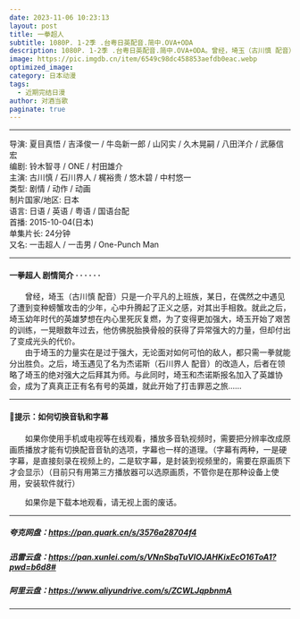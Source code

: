 ```yaml
---
date: 2023-11-06 10:23:13
layout: post
title: 一拳超人
subtitle: 1080P. 1-2季 .台粤日英配音.简中.OVA+ODA
description: 1080P. 1-2季 .台粤日英配音.简中.OVA+ODA。曾经，埼玉（古川慎 配音）只是一介平凡的上班族，某日，在偶然之中遇见了遭到变种螃蟹攻击的少年，心中升腾起了正义之感，对其出手相救。就此之后，埼玉幼年时代的英雄梦想在内心里死灰复燃，为了变得更加强大，埼玉开始了艰苦的训练...
image: https://pic.imgdb.cn/item/6549c98dc458853aefdb0eac.webp
optimized_image: 
category: 日本动漫
tags:
  - 近期完结日漫
author: 对酒当歌
paginate: true
---
```


---

导演: 夏目真悟 / 吉泽俊一 / 牛岛新一郎 / 山冈实 / 久木晃嗣 / 八田洋介 / 武藤信宏  
编剧: 铃木智寻 / ONE / 村田雄介  
主演: 古川慎 / 石川界人 / 梶裕贵 / 悠木碧 / 中村悠一  
类型: 剧情 / 动作 / 动画  
制片国家/地区: 日本  
语言: 日语 / 英语 /  粤语  /  国语台配  
首播: 2015-10-04(日本)  
单集片长: 24分钟  
又名: 一击超人 / 一击男 / One-Punch Man  

---

#### 一拳超人 剧情简介 · · · · · ·

　　曾经，埼玉（古川慎 配音）只是一介平凡的上班族，某日，在偶然之中遇见了遭到变种螃蟹攻击的少年，心中升腾起了正义之感，对其出手相救。就此之后，埼玉幼年时代的英雄梦想在内心里死灰复燃，为了变得更加强大，埼玉开始了艰苦的训练，一晃眼数年过去，他仿佛脱胎换骨般的获得了异常强大的力量，但却付出了变成光头的代价。  
　　由于埼玉的力量实在是过于强大，无论面对如何可怕的敌人，都只需一拳就能分出胜负。之后，埼玉遇见了名为杰诺斯（石川界人 配音）的改造人，后者在领略了埼玉的绝对强大之后拜其为师。与此同时，埼玉和杰诺斯报名加入了英雄协会，成为了真真正正有名有号的英雄，就此开始了打击罪恶之旅……

---

#### 🔔提示：如何切换音轨和字幕

　　如果你使用手机或电视等在线观看，播放多音轨视频时，需要把分辨率改成原画质播放才能有切换配音音轨的选项，字幕也一样的道理。（字幕有两种，一是硬字幕，是直接刻录在视频上的，二是软字幕，是封装到视频里的，需要在原画质下才会显示）（目前只有用第三方播放器可以选原画质，不管你是在那种设备上使用，安装软件就行）

　　如果你是下载本地观看，请无视上面的废话。

---

##### 夸克网盘：<https://pan.quark.cn/s/3576a28704f4>

##### 迅雷云盘：<https://pan.xunlei.com/s/VNnSbqTuVIOJAHKixEcO16ToA1?pwd=b6d8#>

##### 阿里云盘：<https://www.aliyundrive.com/s/ZCWLJqpbnmA>

---
